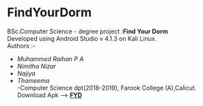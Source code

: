 # FindYourDorm
BSc.Computer Science - degree project :**Find Your Dorm**<br/>
Developed using Android Studio v 4.1.3 on Kali Linux.<br/>
Authors :- 
* *Muhammed Raihan P A*
* *Nimitha Nizar*
* *Najiya*
* *Thameema* <br/> -Computer Science dpt(2018-2019), Farook College (A),Calicut.
Download Apk --> [**FYD**](https://github.com/mohraihan/FindYourDorm/raw/main/FYD-v%203.0.apk)
